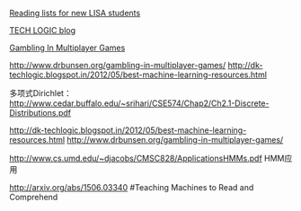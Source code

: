 [Reading lists for new LISA students](https://docs.google.com/document/d/1IXF3h0RU5zz4ukmTrVKVotPQypChscNGf5k6E25HGvA/edit#heading=h.5r7p5dbrilt4)

[TECH LOGIC blog](http://dk-techlogic.blogspot.in/2015_05_01_archive.html)

[Gambling In Multiplayer Games](http://www.drbunsen.org/gambling-in-multiplayer-games/)

http://www.drbunsen.org/gambling-in-multiplayer-games/
http://dk-techlogic.blogspot.in/2012/05/best-machine-learning-resources.html

多项式Dirichlet：http://www.cedar.buffalo.edu/~srihari/CSE574/Chap2/Ch2.1-Discrete-Distributions.pdf

http://dk-techlogic.blogspot.in/2012/05/best-machine-learning-resources.html
http://www.drbunsen.org/gambling-in-multiplayer-games/

http://www.cs.umd.edu/~djacobs/CMSC828/ApplicationsHMMs.pdf HMM应用

http://arxiv.org/abs/1506.03340 #Teaching Machines to Read and Comprehend
